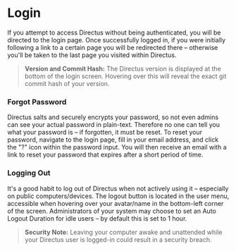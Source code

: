 # Login

If you attempt to access Directus without being authenticated, you will be directed to the login page. Once successfully logged in, if you were initially following a link to a certain page you will be redirected there – otherwise you'll be taken to the last page you visited within Directus.

> **Version and Commit Hash:** The Directus version is displayed at the bottom of the login screen. Hovering over this will reveal the exact git commit hash of your version.

### Forgot Password
Directus salts and securely encrypts your password, so not even admins can see your actual password in plain-text. Therefore no one can tell you what your password is – if forgotten, it must be reset. To reset your password, navigate to the login page, fill in your email address, and click the "?" icon within the password input. You will then receive an email with a link to reset your password that expires after a short period of time.

### Logging Out
It's a good habit to log out of Directus when not actively using it – especially on public computers/devices. The logout button is located in the user menu, accessible when hovering over your avatar/name in the bottom-left corner of the screen. Administrators of your system may choose to set an Auto Logout Duration for idle users – by default this is set to 1 hour.

> **Security Note:** Leaving your computer awake and unattended while your Directus user is logged-in could result in a security breach.